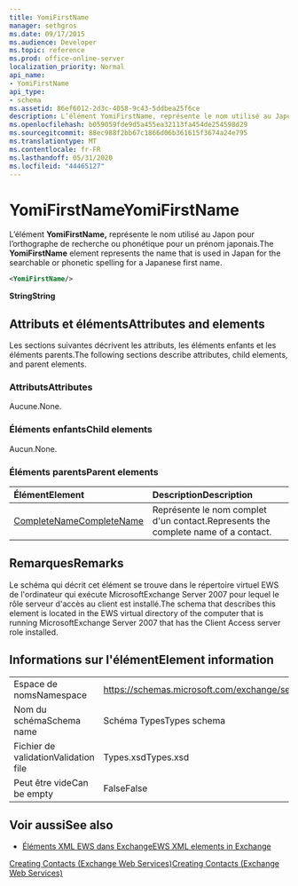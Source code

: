 ```yaml
---
title: YomiFirstName
manager: sethgros
ms.date: 09/17/2015
ms.audience: Developer
ms.topic: reference
ms.prod: office-online-server
localization_priority: Normal
api_name:
- YomiFirstName
api_type:
- schema
ms.assetid: 86ef6012-2d3c-4058-9c43-5ddbea25f6ce
description: L’élément YomiFirstName, représente le nom utilisé au Japon pour l’orthographe de recherche ou phonétique pour un prénom japonais.
ms.openlocfilehash: b059059fde9d5a455ea32113fa454de254598d29
ms.sourcegitcommit: 88ec988f2bb67c1866d06b361615f3674a24e795
ms.translationtype: MT
ms.contentlocale: fr-FR
ms.lasthandoff: 05/31/2020
ms.locfileid: "44465127"
---
```

# <a name="yomifirstname"></a><span data-ttu-id="41038-103">YomiFirstName</span><span class="sxs-lookup"><span data-stu-id="41038-103">YomiFirstName</span></span>

<span data-ttu-id="41038-104">L’élément **YomiFirstName,** représente le nom utilisé au Japon pour l’orthographe de recherche ou phonétique pour un prénom japonais.</span><span class="sxs-lookup"><span data-stu-id="41038-104">The **YomiFirstName** element represents the name that is used in Japan for the searchable or phonetic spelling for a Japanese first name.</span></span> 
  
```xml
<YomiFirstName/>
```

 <span data-ttu-id="41038-105">**String**</span><span class="sxs-lookup"><span data-stu-id="41038-105">**String**</span></span>
## <a name="attributes-and-elements"></a><span data-ttu-id="41038-106">Attributs et éléments</span><span class="sxs-lookup"><span data-stu-id="41038-106">Attributes and elements</span></span>

<span data-ttu-id="41038-107">Les sections suivantes décrivent les attributs, les éléments enfants et les éléments parents.</span><span class="sxs-lookup"><span data-stu-id="41038-107">The following sections describe attributes, child elements, and parent elements.</span></span>
  
### <a name="attributes"></a><span data-ttu-id="41038-108">Attributs</span><span class="sxs-lookup"><span data-stu-id="41038-108">Attributes</span></span>

<span data-ttu-id="41038-109">Aucune.</span><span class="sxs-lookup"><span data-stu-id="41038-109">None.</span></span>
  
### <a name="child-elements"></a><span data-ttu-id="41038-110">Éléments enfants</span><span class="sxs-lookup"><span data-stu-id="41038-110">Child elements</span></span>

<span data-ttu-id="41038-111">Aucun.</span><span class="sxs-lookup"><span data-stu-id="41038-111">None.</span></span>
  
### <a name="parent-elements"></a><span data-ttu-id="41038-112">Éléments parents</span><span class="sxs-lookup"><span data-stu-id="41038-112">Parent elements</span></span>

|<span data-ttu-id="41038-113">**Élément**</span><span class="sxs-lookup"><span data-stu-id="41038-113">**Element**</span></span>|<span data-ttu-id="41038-114">**Description**</span><span class="sxs-lookup"><span data-stu-id="41038-114">**Description**</span></span>|
|:-----|:-----|
|[<span data-ttu-id="41038-115">CompleteName</span><span class="sxs-lookup"><span data-stu-id="41038-115">CompleteName</span></span>](completename.md) <br/> |<span data-ttu-id="41038-116">Représente le nom complet d'un contact.</span><span class="sxs-lookup"><span data-stu-id="41038-116">Represents the complete name of a contact.</span></span>  <br/> |
   
## <a name="remarks"></a><span data-ttu-id="41038-117">Remarques</span><span class="sxs-lookup"><span data-stu-id="41038-117">Remarks</span></span>

<span data-ttu-id="41038-118">Le schéma qui décrit cet élément se trouve dans le répertoire virtuel EWS de l'ordinateur qui exécute MicrosoftExchange Server 2007 pour lequel le rôle serveur d'accès au client est installé.</span><span class="sxs-lookup"><span data-stu-id="41038-118">The schema that describes this element is located in the EWS virtual directory of the computer that is running MicrosoftExchange Server 2007 that has the Client Access server role installed.</span></span>
  
## <a name="element-information"></a><span data-ttu-id="41038-119">Informations sur l'élément</span><span class="sxs-lookup"><span data-stu-id="41038-119">Element information</span></span>

|||
|:-----|:-----|
|<span data-ttu-id="41038-120">Espace de noms</span><span class="sxs-lookup"><span data-stu-id="41038-120">Namespace</span></span>  <br/> |https://schemas.microsoft.com/exchange/services/2006/types  <br/> |
|<span data-ttu-id="41038-121">Nom du schéma</span><span class="sxs-lookup"><span data-stu-id="41038-121">Schema name</span></span>  <br/> |<span data-ttu-id="41038-122">Schéma Types</span><span class="sxs-lookup"><span data-stu-id="41038-122">Types schema</span></span>  <br/> |
|<span data-ttu-id="41038-123">Fichier de validation</span><span class="sxs-lookup"><span data-stu-id="41038-123">Validation file</span></span>  <br/> |<span data-ttu-id="41038-124">Types.xsd</span><span class="sxs-lookup"><span data-stu-id="41038-124">Types.xsd</span></span>  <br/> |
|<span data-ttu-id="41038-125">Peut être vide</span><span class="sxs-lookup"><span data-stu-id="41038-125">Can be empty</span></span>  <br/> |<span data-ttu-id="41038-126">False</span><span class="sxs-lookup"><span data-stu-id="41038-126">False</span></span>  <br/> |
   
## <a name="see-also"></a><span data-ttu-id="41038-127">Voir aussi</span><span class="sxs-lookup"><span data-stu-id="41038-127">See also</span></span>



- [<span data-ttu-id="41038-128">Éléments XML EWS dans Exchange</span><span class="sxs-lookup"><span data-stu-id="41038-128">EWS XML elements in Exchange</span></span>](ews-xml-elements-in-exchange.md)


[<span data-ttu-id="41038-129">Creating Contacts (Exchange Web Services)</span><span class="sxs-lookup"><span data-stu-id="41038-129">Creating Contacts (Exchange Web Services)</span></span>](https://msdn.microsoft.com/library/4845917e-70d1-481c-bbd7-011ec6571789%28Office.15%29.aspx)

